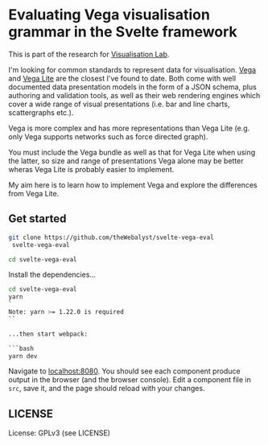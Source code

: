 # Evaluating Vega visualisation grammar in the Svelte framework

This is part of the research for [Visualisation Lab](https://github.com/theWebalyst/visualisation-lab).

I'm looking for common standards to represent data for visualisation. [Vega](https://vega.github.io/vega/) and [Vega Lite](https://vega.github.io/vega-lite/) are
the closest I've found to date. Both come with well documented data presentation models in the form of 
a JSON schema, plus authoring and validation tools, as well as their web
rendering engines which cover a wide range of visual presentations (i.e. bar and line charts, scattergraphs etc.).

Vega is more complex and has more representations than Vega Lite (e.g. only Vega supports
networks such as force directed graph). 

You must include the Vega bundle as well as that for Vega Lite when using the latter,
so size and range of presentations Vega alone may be better wheras Vega Lite is probably
easier to implement.

My aim here is to learn how to implement Vega and explore the differences from Vega Lite.

## Get started

```bash
git clone https://github.com/theWebalyst/svelte-vega-eval
 svelte-vega-eval

cd svelte-vega-eval
```

Install the dependencies...

```bash
cd svelte-vega-eval
yarn
`
Note: yarn >= 1.22.0 is required
``

...then start webpack:

```bash
yarn dev
```

Navigate to [localhost:8080](http://localhost:8080). You should see each component produce output in the browser (and the browser console). Edit a component file in `src`, save it, and the page should reload with your changes.

## LICENSE

License: GPLv3 (see LICENSE)
